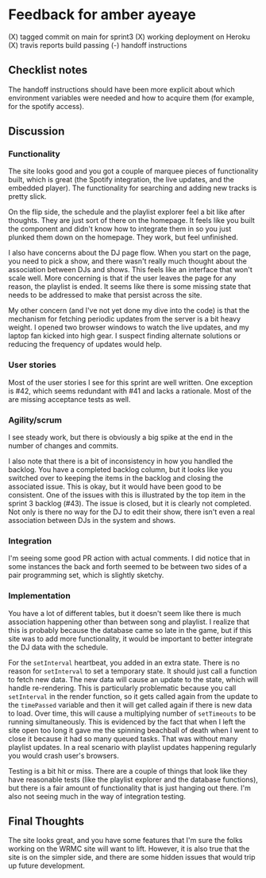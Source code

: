 # Feedback for amber ayeaye

(X) tagged commit on main for sprint3
(X) working deployment on Heroku
(X) travis reports build passing
(-) handoff instructions

## Checklist notes

The handoff instructions should have been more explicit about which environment variables were needed and how to acquire them (for example, for the spotify access).

## Discussion

### Functionality

The site looks good and you got a couple of marquee pieces of functionality built, which is great (the Spotify integration, the live updates, and the embedded player). The functionality for searching and adding new tracks is pretty slick.

On the flip side, the schedule and the playlist explorer feel a bit like after thoughts. They are just sort of there on the homepage. It feels like you built the component and didn't know how to integrate them in so you just plunked them down on the homepage. They work, but feel unfinished.

I also have concerns about the DJ page flow. When you start on the page, you need to pick a show, and there wasn't really much thought about the association between DJs and shows. This feels like an interface that won't scale well. More concerning is that if the user leaves the page for any reason, the playlist is ended. It seems like there is some missing state that needs to be addressed to make that persist across the site.

My other concern (and I've not yet done my dive into the code) is that the mechanism for fetching periodic updates from the server is a bit heavy weight. I opened two browser windows to watch the live updates, and my laptop fan kicked into high gear. I suspect finding alternate solutions or reducing the frequency of updates would help.

### User stories

Most of the user stories I see for this sprint are well written. One exception is #42, which seems redundant with #41 and lacks a rationale. Most of the are missing acceptance tests as well.

### Agility/scrum

I see steady work, but there is obviously a big spike at the end in the number of changes and commits.

I also note that there is a bit of inconsistency in how you handled the backlog. You have a completed backlog column, but it looks like you switched over to keeping the items in the backlog and closing the associated issue. This is okay, but it would have been good to be consistent. One of the issues with this is illustrated by the top item in the sprint 3 backlog (#43). The issue is closed, but it is clearly not completed. Not only is there no way for the DJ to edit their show, there isn't even a real association between DJs in the system and shows.

### Integration

I'm seeing some good PR action with actual comments. I did notice that in some instances the back and forth seemed to be between two sides of a pair programming set, which is slightly sketchy.

### Implementation

You have a lot of different tables, but it doesn't seem like there is much association happening other than between song and playlist. I realize that this is probably because the database came so late in the game, but if this site was to add more functionality, it would be important to better integrate the DJ data with the schedule.

For the `setInterval` heartbeat, you added in an extra state. There is no reason for `setInterval` to set a temporary state. It should just call a function to fetch new data. The new data will cause an update to the state, which will handle re-rendering. This is particularly problematic because you call `setInterval` in the render function, so it gets called again from the update to the `timePassed` variable and then it will get called again if there is new data to load. Over time, this will cause a multiplying number of `setTimeouts` to be running simultaneously. This is evidenced by the fact that when I left the site open too long it gave me the spinning beachball of death when I went to close it because it had so many queued tasks. That was without many playlist updates. In a real scenario with playlist updates happening regularly you would crash user's browsers.

Testing is a bit hit or miss. There are a couple of things that look like they have reasonable tests (like the playlist explorer and the database functions), but there is a fair amount of functionality that is just hanging out there. I'm also not seeing much in the way of integration testing.

## Final Thoughts

The site looks great, and you have some features that I'm sure the folks working on the WRMC site will want to lift. However, it is also true that the site is on the simpler side, and there are some hidden issues that would trip up future development.
